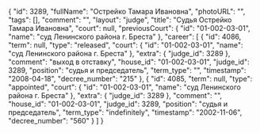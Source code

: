 {
    "id": 3289,
    "fullName": "Острейко Тамара Ивановна",
    "photoURL": "",
    "tags": [],
    "comment": "",
    "layout": "judge",
    "title": "Судья Острейко Тамара Ивановна",
    "court": null,
    "previousCourt": {
        "id": "01-002-03-01",
        "name": "суд Ленинского района г. Бреста"
    },
    "career": [
        {
            "id": 4086,
            "term": null,
            "type": "released",
            "court": {
                "id": "01-002-03-01",
                "name": "суд Ленинского района г. Бреста"
            },
            "extra": {
                "judge_id": 3289
            },
            "comment": "выход в отставку",
            "house_id": "01-002-03-01",
            "judge_id": 3289,
            "position": "судья и председатель",
            "term_type": "",
            "timestamp": "2008-04-18",
            "decree_number": "215"
        },
        {
            "id": 4085,
            "term": null,
            "type": "appointed",
            "court": {
                "id": "01-002-03-01",
                "name": "суд Ленинского района г. Бреста"
            },
            "extra": {
                "judge_id": 3289
            },
            "comment": "",
            "house_id": "01-002-03-01",
            "judge_id": 3289,
            "position": "судья и председатель",
            "term_type": "indefinitely",
            "timestamp": "2002-11-06",
            "decree_number": "560"
        }
    ]
}